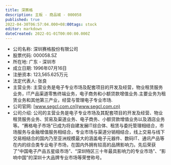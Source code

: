 ```yaml
---
title: 深赛格
description: 主板 - 商品城 - 000058
published: true
2022-04-30T06:57:04.000+08:00tags: stock
editor: markdown
dateCreated: 2022-01-01T00:00:00.000Z
---
```


- 公司名称: 深圳赛格股份有限公司
- 股票代码: 000058.SZ
- 所在地: 广东 - 深圳市
- 成立日期: 1996年07月16日
- 注册资本: 123,565.625万元
- 法定代表人: 张良
- 主营业务: 主营业务是电子专业市场及配套项目的开发及经营，物业租赁服务业务，IT产品渠道零售终端业务，电子商务和小额贷款增值业务.主要业务为租赁业务和其他第三产业，经营与管理电子专业市场.
- 公司官网: [www.segcl.com.cn](www.segcl.com.cn)
- 公司介绍: 公司的主营业务是电子专业市场及其配套项目的开发及经营、物业租赁服务业务、贸易及渠道业务、电子商务、小额贷款增值业务以及酒店业务等。“赛格电子市场”已成为将自建发展IT综合体、租赁与委托管理相结合，市场服务与金融增值服务相结合，专业市场与渠道分销相结合，线上交易与线下交易相结合的国内乃至亚洲规模最大的涵盖电子元器件、数码IT、通讯产品等在内的综合类专业电子市场，在国内外拥有较高的品牌影响力。先后荣获了“中国电子产品五星级市场”、“深圳特区三十年最具影响力的专业市场”、“影响中国”的深圳十大品牌专业市场等荣誉称号。


